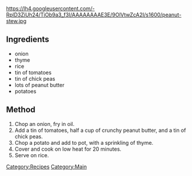 <https://lh4.googleusercontent.com/-RplD3ZiUh24/TiOb9a3_f3I/AAAAAAAAE3E/9OlVtwZcA2I/s1600/peanut-stew.jpg>

Ingredients
-----------

-   onion
-   thyme
-   rice
-   tin of tomatoes
-   tin of chick peas
-   lots of peanut butter
-   potatoes

Method
------

1.  Chop an onion, fry in oil.
2.  Add a tin of tomatoes, half a cup of crunchy peanut butter, and a
    tin of chick peas.
3.  Chop a potato and add to pot, with a sprinkling of thyme.
4.  Cover and cook on low heat for 20 minutes.
5.  Serve on rice.

<Category:Recipes> <Category:Main>

